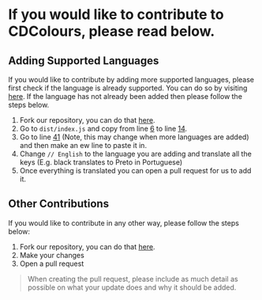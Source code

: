 # If you would like to contribute to CDColours, please read below.

## Adding Supported Languages

If you would like to contribute by adding more supported languages, please first check if the language is already supported. You can do so by visiting [here](https://docs.creativedevelopments.org/CDColours/supported-languages). If the language has not already been added then please follow the steps below.

1. Fork our repository, you can do that [here](https://github.com/CreativeDevelopments/CDColours).
2. Go to `dist/index.js` and copy from line [6](https://github.com/CreativeDevelopments/CDColours/blob/447dbee054fd974eeab06785d3929670a94c7e93/dist/index.js#L6) to line [14](https://github.com/CreativeDevelopments/CDColours/blob/447dbee054fd974eeab06785d3929670a94c7e93/dist/index.js#L14).
3. Go to line [41](https://github.com/CreativeDevelopments/CDColours/blob/447dbee054fd974eeab06785d3929670a94c7e93/dist/index.js#L41) (Note, this may change when more languages are added) and then make an ew line to paste it in.
4. Change `// English` to the language you are adding and translate all the keys (E.g. black translates to Preto in Portuguese)
5. Once everything is translated you can open a pull request for us to add it.

## Other Contributions

If you would like to contribute in any other way, please follow the steps below:

1. Fork our repository, you can do that [here](https://github.com/CreativeDevelopments/CDColours).
2. Make your changes
3. Open a pull request

> When creating the pull request, please include as much detail as possible on what your update does and why it should be added.
